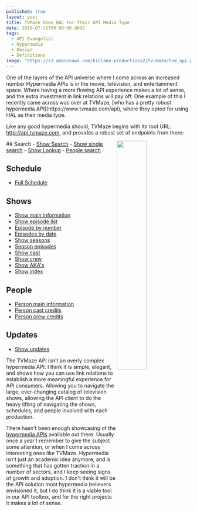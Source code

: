 ```yaml
---
published: true
layout: post
title: TVMaze Uses HAL For Their API Media Type
date: 2018-07-16T09:00:00.000Z
tags:
  - API Evangelist
  - Hypermedia
  - Design
  - Definitions
image: 'https://s3.amazonaws.com/kinlane-productions2/tv-maze/tvm_api.png'
---
```

<p></p>One of the layers of the API universe where I come across an increased number Hypermedia APIs is in the movie, television, and entertainment space. Where having a more flowing API experience makes a lot of sense, and the extra investment in link relations will pay off. One example of this I recently came across was over at TVMaze, [who has a pretty robust hypermedia API](https://www.tvmaze.com/api), where they opted for using HAL as their media type.

Like any good hypermedia should, TVMaze begins with its root URL: http://api.tvmaze.com, and provides a robust set of endpoints from there:
<p><img src="https://s3.amazonaws.com/kinlane-productions2/tv-maze/tvmaze-ha.png" width="40%" align="right" /></p>
## Search
- <a href="http://www.tvmaze.com/api#show-search">Show Search</a>
- <a href="http://www.tvmaze.com/api#show-single-search">Show single search</a>
- <a href="http://www.tvmaze.com/api#show-lookup">Show Lookup</a>
- <a href="http://www.tvmaze.com/api#people-search">People search</a>

## Schedule
- <a href="http://www.tvmaze.com/api#full-schedule">Full Schedule</a>

## Shows
- <a href="http://www.tvmaze.com/api#show-main-information">Show main information</a>
- <a href="http://www.tvmaze.com/api#show-episode-list">Show episode list</a>
- <a href="http://www.tvmaze.com/api#episode-by-number">Episode by number</a>
- <a href="http://www.tvmaze.com/api#episodes-by-date">Episodes by date</a>
- <a href="http://www.tvmaze.com/api#show-seasons">Show seasons</a>
- <a href="http://www.tvmaze.com/api#season-episodes">Season episodes</a>               
- <a href="http://www.tvmaze.com/api#show-cast">Show cast</a>
- <a href="http://www.tvmaze.com/api#show-crew">Show crew</a>
- <a href="http://www.tvmaze.com/api#show-aka">Show AKA's</a>
- <a href="http://www.tvmaze.com/api#show-index">Show index</a>

## People
- <a href="http://www.tvmaze.com/api#person-main-information">Person main information</a>
- <a href="http://www.tvmaze.com/api#person-cast-credits">Person cast credits</a>
- <a href="http://www.tvmaze.com/api#person-crew-credits">Person crew credits</a>

## Updates
- <a href="http://www.tvmaze.com/api#show-updates">Show updates</a>

The TVMaze API isn't an overly complex hypermedia API. I think it is simple, elegant, and shows how you can use link relations to establish a more meaningful experience for API consumers. Allowing you to navigate the large, ever-changing catalog of television shows, allowing the API client to do the heavy lifting of navigating the shows, schedules, and people involved with each production.

There hasn't been enough showcasing of the [hypermedia APIs](http://hypermedia.apievangelist.com) available out there. Usually once a year I remember to give the subject some attention, or when I come across interesting ones like TVMaze. Hypermedia isn't just an academic idea anymore, and is something that has gotten traction in a number of sectors, and I keep seeing signs of growth and adoption. I don't think it will be the API solution most hypermedia believers envisioned it, but I do think it is a viable tool in our API toolbox, and for the right projects it makes a lot of sense.

